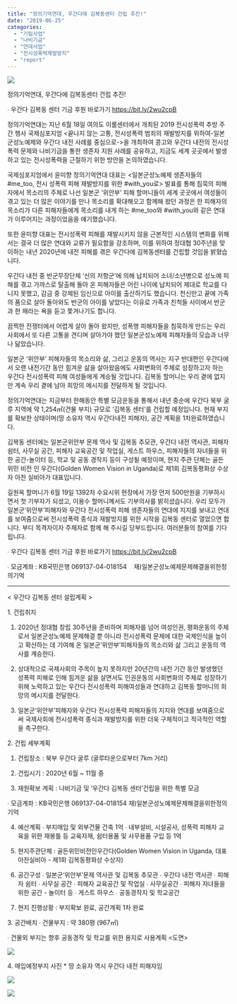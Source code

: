 ```yaml
---
title: "정의기억연대, 우간다에 김복동센터 건립 추진!"
date: "2019-06-25"
categories: 
  - "기림사업"
  - "나비기금"
  - "연대사업"
  - "전시성폭력재발방지"
  - "report"
---
```


![](https://r2.womenandwar.net/2019/07/우간다에김복동센터건립-슬라이더-1024x482.jpg)

정의기억연대, 우간다에 김복동센터 건립 추진!

∙ 우간다 김복동 센터 기금 후원 바로가기 https://bit.ly/2wu2cpB

정의기억연대는 지난 6월 18일 여의도 이룸센터에서 개최된 2019 전시성폭력 추방 주간 행사 국제심포지엄 <끝나지 않는 고통, 전시성폭력 범죄의 재발방지를 위하여-일본군성노예제와 우간다 내전 사례를 중심으로->을 개최하여 콩고와 우간다 내전의 전시성폭력 문제와 나비기금을 통한 생존자 지원 사례를 공유하고, 지금도 세계 곳곳에서 발생하고 있는 전시성폭력을 근절하기 위한 방안을 논의하였습니다.

국제심포지엄에서 윤미향 정의기억연대 대표는 <일본군성노예제 생존자들의 #me\_too, 전시 성폭력 피해 재발방지를 위한 #with\_you로> 발표를 통해 침묵의 피해자에서 목소리의 주체로 나선 일본군 ‘위안부’ 피해 할머니들이 세계 곳곳에서 여성들이 겪고 있는 더 많은 이야기를 만나 목소리를 확대해오고 함께해 왔던 과정은 한 피해자의 목소리가 다른 피해자들에게 목소리를 내게 하는 #me\_too와 #with\_you와 같은 연대가 이루어지는 과정이었음을 얘기했습니다.

또한 윤미향 대표는 전시성폭력 피해를 재발시키지 않을 근본적인 시스템의 변화를 위해서는 결국 더 많은 연대와 교류가 필요함을 강조하며, 이를 위하여 정대협 30주년을 맞이하는 내년 2020년에 내전 피해를 겪은 우간다에 김복동센터를 건립할 것임을 밝혔습니다.

우간다 내전 중 반군무장단체 ‘신의 저항군’에 의해 납치되어 소녀/소년병으로 성노예 피해를 겪고 가까스로 탈출해 돌아 온 피해자들은 어린 나이에 납치되어 제대로 학교를 다니지 못했고, 감금 중 강제된 임신으로 아이를 출산하기도 했습니다. 천신만고 끝에 가족의 품으로 살아 돌아와도 반군의 아이를 낳았다는 이유로 가족과 친척들 사이에서 반군과 한 패라는 욕을 듣고 쫓겨나기도 합니다.

끔찍한 전쟁터에서 어렵게 살아 돌아 왔지만, 성폭행 피해자들을 침묵하게 만드는 우리 사회에서 또 다른 고통을 견디며 살아가야 했던 일본군성노예제 피해자들의 모습과 너무나 닮았습니다.

일본군 ‘위안부’ 피해자들의 목소리와 삶, 그리고 운동의 역사는 지구 반대편인 우간다에서 오랜 내전기간 동안 힘겨운 삶을 살아왔음에도 사회변화의 주체로 성장하고자 하는 우간다 전시성폭력 피해 여성들에게 계승될 것입니다. 김복동 할머니는 우리 곁에 없지만 계속 우리 곁에 남아 희망의 메시지를 전달하게 될 것입니다.

정의기억연대는 지금부터 한해동안 특별 모금운동을 통해서 내년 중순에 우간다 북부 굴루 지역에 약 1,254㎡(건물 부지) 규모로 ‘김복동 센터’를 건립할 예정입니다. 현재 부지를 확보한 상태이며(땅 소유자 역시 우간다내전 피해자), 공간 계획을 1차완료하였습니다.

김복동 센터에는 일본군위안부 문제 역사 및 김복동 추모관, 우간다 내전 역사관, 피해자 쉼터, 사무실 공간, 피해자 교육공간 및 작업실, 게스트 하우스, 피해자들의 자녀들을 위한 공간-놀이터 등, 학교 및 공동 경작지 등이 구성될 예정이며, 현지 주관 단체는 골든 위민 비전 인 우간다(Golden Women Vision in Uganda)로 제1회 김복동평화상 수상자 아찬 실비아가 대표입니다.

길원옥 할머니가 6월 19일 1392차 수요시위 현장에서 가장 먼저 500만원을 기부하시면서 첫 기부자가 되셨고, 이용수 할머니께서도 기부의사를 밝히셨습니다. 우리 모두가 일본군‘위안부’피해자와 우간다 전시성폭력 피해 생존자들의 연대에 지지를 보내고 연대를 보여줌으로써 전시성폭력 종식과 재발방지를 위한 시작을 김복동 센터로 열었으면 합니다. 부디 목격자이자 주체자로 함께 해 주시길 당부드립니다. 여러분들의 참여를 기다립니다.

∙ 우간다 김복동 센터 기금 후원 바로가기 https://bit.ly/2wu2cpB

∙ 모금계좌 : KB국민은행 069137-04-018154    재)일본군성노예제문제해결을위한정의기억

* * *

< 우간다 김복동 센터 설립계획 >

1\. 건립취지

1) 2020년 정대협 창립 30주년을 준비하며 피해자를 넘어 여성인권, 평화운동의 주체로서 일본군성노예제 문제해결 뿐 아니라 전시성폭력 문제에 대한 국제인식을 높이고 확산하는 데 기여해 온 일본군‘위안부’피해자들의 목소리와 삶 그리고 운동의 역사를 계승한다.

2) 상대적으로 국제사회의 주목이 높지 못하지만 20년간의 내전 기간 동안 발생했던 성폭력 피해로 인해 힘겨운 삶을 살면서도 인권운동의 사회변화의 주체로 성장하기 위해 노력하고 있는 우간다 전시성폭력 피해여성들과 연대하고 김복동 할머니의 희망의 메시지를 전달한다.

3) 일본군‘위안부’피해자와 우간다 전시성폭력 피해자들의 지지와 연대를 보여줌으로써 국제사회에 전시성폭력 종식과 재발방지를 위한 더욱 구체적이고 적극적인 역할을 촉구한다.

2\. 건립 세부계획

1) 건립장소 : 북부 우간다 굴루 (굴루타운으로부터 7km 거리)

2) 건립시기 : 2020년 6월 ~ 11월 중

3) 재원확보 계획 : 나비기금 및 ‘우간다 김복동 센터’건립을 위한 특별 모금

∙ 모금계좌 : KB국민은행 069137-04-018154 재)일본군성노예제문제해결을위한정의기억

4) 예산계획 ∙ 부지매입 및 외부건물 건축 1억 ∙ 내부설비, 시설공사, 성폭력 피해자 교육을 위한 재봉틀 등 교육자재, 쉼터용품 및 사무용품 구입 등 1억

5) 현지주관단체 : 골든위민비전인우간다(Golden Women Vision in Uganda, 대표 아찬실비아 - 제1회 김복동평화상 수상자)

6) 공간구성 ∙ 일본군‘위안부’문제 역사관 및 김복동 추모관 ∙ 우간다 내전 역사관 ∙ 피해자 쉼터 ∙ 사무실 공간 ∙ 피해자 교육공간 및 작업실 ∙ 사무실공간 ∙ 피해자 자녀들을 위한 공간 - 놀이터 등 ∙ 게스트 하우스 ∙ 공동경작지 및 학교공간

7) 현지 진행상황 : 부지확보 완료, 공간계획 1차 완료

3\. 공간배치 ∙ 건물부지 : 약 380평 (967㎡)

∙ 건물외 부지는 향후 공동경작 및 학교를 위한 용지로 사용계획 <도면>

![](https://r2.womenandwar.net/2019/06/김복동센터도면.jpg)

4\. 매입예정부지 사진 \* 땅 소유자 역시 우간다 내전 피해자임

![](https://r2.womenandwar.net/2019/06/김복동센터땅부지.jpg)

![](https://r2.womenandwar.net/2019/06/김복동센터땅주인.jpg)
